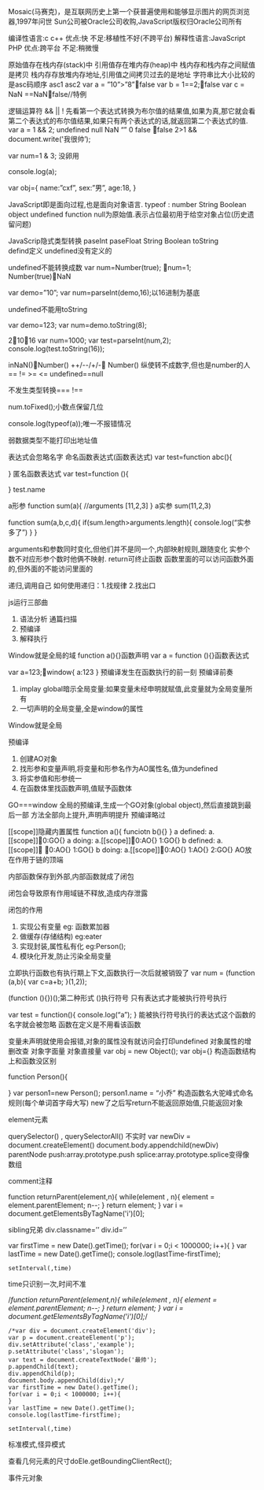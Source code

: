 Mosaic(马赛克)，是互联网历史上第一个获普遍使用和能够显示图片的网页浏览器,1997年问世
Sun公司被Oracle公司收购,JavaScript版权归Oracle公司所有

编译性语言:c c++
	优点:快
不足:移植性不好(不跨平台)
解释性语言:JavaScript PHP
	优点:跨平台
	不足:稍微慢

原始值存在栈内存(stack)中
引用值存在堆内存(heap)中
栈内存和栈内存之间赋值是拷贝
栈内存存放堆内存地址,引用值之间拷贝过去的是地址
字符串比大小比较的是asc码顺序
asc1 asc2
var a = ”10”>”8”false
var b = 1==2;false
var c = NaN ==NaNfalse//特例

逻辑运算符 && || !
先看第一个表达式转换为布尔值的结果值,如果为真,那它就会看第二个表达式的布尔值结果,如果只有两个表达式的话,就返回第二个表达式的值.
var a = 1 && 2;
undefined null NaN “” 0 false false
2>1 && document.write('我很帅’);

var num=1 & 3;
没卵用

console.log(a);

var obj={
	name:”cxf”,
	sex:”男”,
	age:18,
}

JavaScript即是面向过程,也是面向对象语言.
typeof : number  String  Boolean  object  undefined  function 
null为原始值.表示占位最初用于给空对象占位(历史遗留问题)

JavaScrip隐式类型转换
paseInt  paseFloat  String  Boolean toString   
defind定义
undefined没有定义的

undefined不能转换成数
var num=Number(true); num=1;
Number(true)NaN

var demo=”10”;
var num=parseInt(demo,16);以16进制为基底

undefined不能用toString

var demo=123;
var num=demo.toString(8);

21016
var num=1000;
var test=parseInt(num,2);
console.log(test.toString(16)); 

inNaN()Number()
++/--/+/- Number() 纵使转不成数字,但也是number的人
== != >= <= 
undefined==null

不发生类型转换===   !==

num.toFixed();小数点保留几位

console.log(typeof(a));唯一不报错情况

弱数据类型不能打印出地址值

表达式会忽略名字
命名函数表达式(函数表达式)
var  test=function abc(){
	
}
匿名函数表达式
var  test=function (){
	
}
test.name

a形参
function sum(a){
	//arguments  [11,2,3]
}
a实参
sum(11,2,3)

function sum(a,b,c,d){
	if(sum.length>arguments.length){
	console.log(“实参多了”)
}
}

arguments和参数同时变化,但他们并不是同一个,内部映射规则,跟随变化
实参个数不对应形参个数时他俩不映射.
return可终止函数	
函数里面的可以访问函数外面的,但外面的不能访问里面的

递归,调用自己
如何使用递归：1.找规律 2.找出口

js运行三部曲
1.	语法分析 通篇扫描
2.	预编译
3.	解释执行

Window就是全局的域
function a(){}函数声明
var a = function (){}函数表达式

var a=123;window{ a:123  }
预编译发生在函数执行的前一刻
预编译前奏
1.	implay global暗示全局变量:如果变量未经申明就赋值,此变量就为全局变量所有
2.	一切声明的全局变量,全是window的属性 

Window就是全局 

预编译
1.	创建AO对象
2.	找形参和变量声明,将变量和形参名作为AO属性名,值为undefined
3.	将实参值和形参统一
4.	在函数体里找函数声明,值赋予函数体

GO===window
全局的预编译,生成一个GO对象(global object),然后直接跳到最后一部
方法全部向上提升,声明声明提升
预编译略过

[[scope]]隐藏内置属性
function a(){
	funciotn b(){}
}
a defined:  a.[[scope]]0:GO{}
a doing:  a.[[scope]]0:AO{}
					1:GO{}
b defined:  a.[[scope]] 0:AO{}
					1:GO{}
b doing:  a.[[scope]]0:AO{}
					1:AO{}
					2:GO{}
AO放在作用于链的顶端

内部函数保存到外部,内部函数就成了闭包

闭包会导致原有作用域链不释放,造成内存泄露

闭包的作用
1.	实现公有变量 eg: 函数累加器
2.	做缓存(存储结构) eg:eater
3.	实现封装,属性私有化 eg:Person();
4.	模块化开发,防止污染全局变量 

立即执行函数也有执行期上下文,函数执行一次后就被销毁了
var num = (function (a,b){
	var c=a+b;
}(1,2));

(function (){})();第二种形式
()执行符号
只有表达式才能被执行符号执行

var test = function(){
	console.log(“a”);
}
能被执行符号执行的表达式这个函数的名字就会被忽略
函数在定义是不用看该函数

变量未声明就使用会报错,对象的属性没有就访问会打印undefined
对象属性的增删改查
对象字面量 对象直接量
var obj = new Object();
var obj={}
构造函数结构上和函数没区别

function Person(){

}
var person1=new Person();
person1.name = “小乔”
构造函数名大驼峰式命名规则(每个单词首字母大写)
new了之后写return不能返回原始值,只能返回对象

element元素

querySelector() , querySelectorAll()  不实时
var newDiv = document.createElement()
document.body.appendchild(newDiv)
parentNode
push:array.prototype.push
splice:array.prototype.splice变得像数组

comment注释

function returnParent(element,n){
		while(element , n){
			element = element.parentElement;
			n--;
		}
		return element;
	}
	var i = document.getElementsByTagName('i')[0];

sibling兄弟
div.classname=’’
div.id=’’

var firstTime = new Date().getTime();
	for(var i = 0;i < 1000000; i++){
	}
	var lastTime = new Date().getTime();
	console.log(lastTime-firstTime);
	
	setInterval(,time)
time只识别一次,时间不准

/*function returnParent(element,n){
		while(element , n){
			element = element.parentElement;
			n--;
		}
		return element;
	}
	var i = document.getElementsByTagName('i')[0];*/
	
	/*var div = document.createElement('div');
	var p = document.createElement('p');
	div.setAttribute('class','example');
	p.setAttribute('class','slogan');
	var text = document.createTextNode('最帅');
	p.appendChild(text);
	div.appendChild(p);
	document.body.appendChild(div);*/
	var firstTime = new Date().getTime();
	for(var i = 0;i < 1000000; i++){
	}
	var lastTime = new Date().getTime();
	console.log(lastTime-firstTime);
	
	setInterval(,time)

标准模式,怪异模式

查看几何元素的尺寸doEle.getBoundingClientRect();
	
事件元对象

